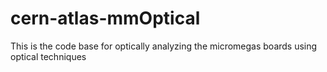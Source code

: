 cern-atlas-mmOptical
====================

This is the code base for optically analyzing the micromegas boards using optical techniques
